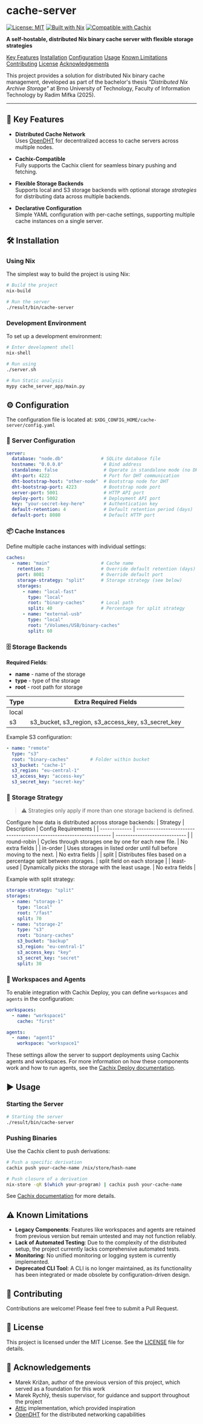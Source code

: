 # cache-server

[![License: MIT](https://img.shields.io/badge/License-MIT-blue.svg)](LICENSE)
[![Built with Nix](https://img.shields.io/badge/Built%20With-Nix-5277C3.svg?logo=nixos&logoColor=white)](https://nixos.org)
[![Compatible with Cachix](https://img.shields.io/badge/Compatible%20with-Cachix-orange.svg)](https://cachix.org)

**A self-hostable, distributed Nix binary cache server with flexible storage strategies**

[Key Features](#-key-features)
[Installation](#-installation)
[Configuration](#%EF%B8%8F-configuration)
[Usage](#%EF%B8%8F-usage)
[Known Limitations](#%EF%B8%8F-known-limitations)
[Contributing](#-contributing)
[License](#-license)
[Acknowledgements](#-acknowledgements)


This project provides a solution for distributed Nix binary cache management, developed as part of the bachelor's thesis _"Distributed Nix Archive Storage"_ at Brno University of Technology, Faculty of Information Technology by Radim Mifka (2025).

----------

## 🚀 Key Features
-   **Distributed Cache Network**  
    Uses [OpenDHT](https://github.com/savoirfairelinux/opendht) for decentralized access to cache servers across multiple nodes.

-   **Cachix-Compatible**  
    Fully supports the Cachix client for seamless binary pushing and fetching.

-   **Flexible Storage Backends**  
    Supports local and S3 storage backends with optional storage _strategies_ for distributing data across multiple backends.

-   **Declarative Configuration**  
    Simple YAML configuration with per-cache settings, supporting multiple cache instances on a single server.


## 🛠 Installation

### Using Nix

The simplest way to build the project is using Nix:

```bash
# Build the project
nix-build

# Run the server
./result/bin/cache-server
```


### Development Environment

To set up a development environment:

```bash
# Enter development shell
nix-shell

# Run using
./server.sh

# Run Static analysis
mypy cache_server_app/main.py
```


## ⚙️ Configuration
The configuration file is located at:
`$XDG_CONFIG_HOME/cache-server/config.yaml`

### 📁 Server Configuration

```yaml
server:
  database: "node.db"              # SQLite database file
  hostname: "0.0.0.0"               # Bind address
  standalone: false                 # Operate in standalone mode (no DHT)
  dht-port: 4222                    # Port for DHT communication
  dht-bootstrap-host: "other-node"  # Bootstrap node for DHT
  dht-bootstrap-port: 4223          # Bootstrap node port
  server-port: 5001                 # HTTP API port
  deploy-port: 5002                 # Deployment API port
  key: "your-secret-key-here"       # Authentication key
  default-retention: 4              # Default retention period (days)
  default-port: 8080                # Default HTTP port
```


### 📦 Cache Instances
Define multiple cache instances with individual settings:

```yaml
caches:
  - name: "main"                   # Cache name
    retention: 7                   # Override default retention (days)
    port: 8081                     # Override default port
    storage-strategy: "split"      # Storage strategy (see below)
    storages:
      - name: "local-fast"
        type: "local"
        root: "binary-caches"      # Local path
        split: 40                  # Percentage for split strategy
      - name: "external-usb"
        type: "local"
        root: "/Volumes/USB/binary-caches"
        split: 60
```


### 🗄️ Storage Backends
**Required Fields**:
- **name** - name of the storage
- **type** - type of the storage
- **root** - root path for storage

| Type  | Extra Required Fields                                      |
| ----- | ---------------------------------------------------------- |
| local |                                                            |
| s3    | s3_bucket, s3_region, s3_access_key, s3_secret_key |


Example S3 configuration:

```yaml
- name: "remote"
  type: "s3"
  root: "binary-caches"        # Folder within bucket
  s3_bucket: "cache-1"
  s3_region: "eu-central-1"
  s3_access_key: "access-key"
  s3_secret_key: "secret-key"
```

### 🔁 Storage Strategy

> ⚠️ Strategies only apply if more than one storage backend is defined.

Configure how data is distributed across storage backends:
| Strategy      | Description                                                         | Config Requirements           |
| ------------- | ------------------------------------------------------------------- | ----------------------------- |
| round-robin | Cycles through storages one by one for each new file.               | No extra fields               |
| in-order    | Uses storages in listed order until full before moving to the next. | No extra fields               |
| split       | Distributes files based on a percentage split between storages.     | split field on each storage |
| least-used  | Dynamically picks the storage with the least usage.                 | No extra fields               |

Example with split strategy:

```yaml
storage-strategy: "split"
storages:
  - name: "storage-1"
    type: "local"
    root: "/fast"
    split: 70
  - name: "storage-2"
    type: "s3"
    root: "binary-caches"
    s3_bucket: "backup"
    s3_region: "eu-central-1"
    s3_access_key: "key"
    s3_secret_key: "secret"
    split: 30
```

### 🧩 Workspaces and Agents
To enable integration with Cachix Deploy, you can define `workspaces` and `agents` in the configuration:
```yaml
workspaces:
  - name: "workspace1"
    cache: "first"

agents:
  - name: "agent1"
    workspace: "workspace1"
```
These settings allow the server to support deployments using Cachix agents and workspaces. For more information on how these components work and how to run agents, see the [Cachix Deploy documentation](https://docs.cachix.org/deploy/).

## ▶️ Usage

### Starting the Server

```bash
# Starting the server
./result/bin/cache-server
```

### Pushing Binaries

Use the Cachix client to push derivations:

```bash
# Push a specific derivation
cachix push your-cache-name /nix/store/hash-name

# Push closure of a derivation
nix-store -qR $(which your-program) | cachix push your-cache-name
```


See [Cachix documentation](https://docs.cachix.org/) for more details.

## ⚠️ Known Limitations

- **Legacy Components**: Features like workspaces and agents are retained from previous version but remain untested and may not function reliably.
- **Lack of Automated Testing**: Due to the complexity of the distributed setup, the project currently lacks comprehensive automated tests.
- **Monitoring**: No unified monitoring or logging system is currently implemented.
- **Deprecated CLI Tool**: A CLI is no longer maintained, as its functionality has been integrated or made obsolete by configuration-driven design.

## 🤝 Contributing

Contributions are welcome! Please feel free to submit a Pull Request.

## 📄 License

This project is licensed under the MIT License. See the [LICENSE](LICENSE) file for details.

## 🙏 Acknowledgements

- Marek Križan, author of the previous version of this project, which served as a foundation for this work
- Marek Rychlý, thesis supervisor, for guidance and support throughout the project
- [Attic](https://github.com/zhaofengli/attic) implementation, which provided inspiration
- [OpenDHT](https://github.com/savoirfairelinux/opendht) for the distributed networking capabilities
